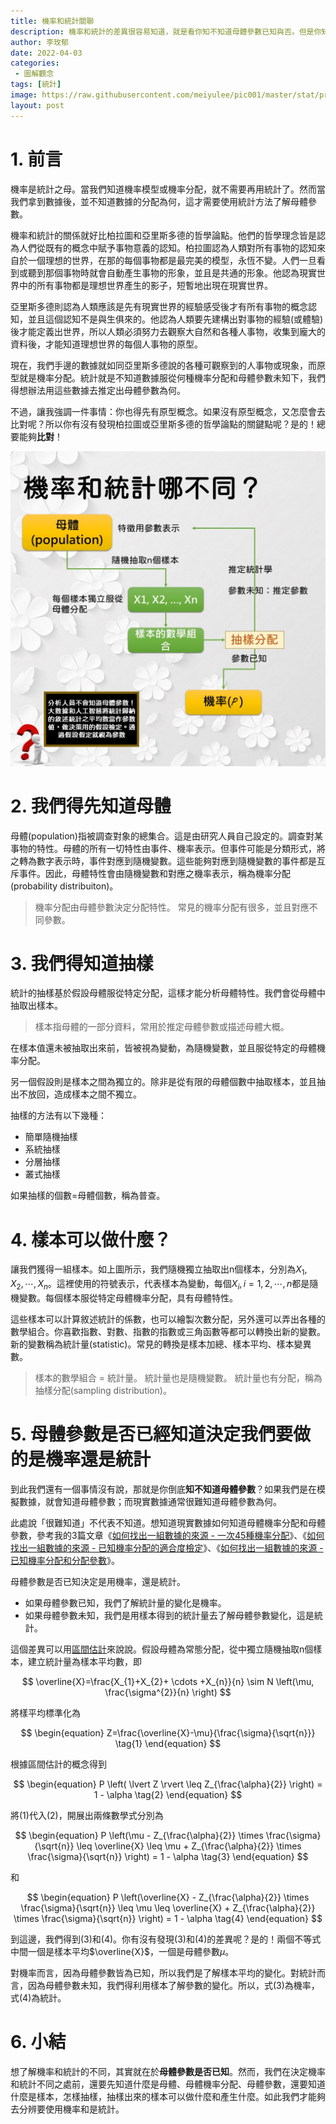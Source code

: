 ```yaml
---
title: 機率和統計關聯
description: 機率和統計的差異很容易知道，就是看你知不知道母體參數已知與否。但是你知道母體是什麼嗎？母體特性是用機率分配表示，那你知道機率分配嗎？機率分配由母體參數控制，那你知道不同機率分配的參數為何嗎？經過層層的了解你才能知道機率和統計的差異在哪，以及何時是用機率，何時是用統計。
author: 李玫郁
date: 2022-04-03
categories:
 - 圖解觀念
tags: [統計]
image: https://raw.githubusercontent.com/meiyulee/pic001/master/stat/prob_stat.jpg
layout: post
---
```


# 1. 前言

機率是統計之母。當我們知道機率模型或機率分配，就不需要再用統計了。然而當我們拿到數據後，並不知道數據的分配為何，這才需要使用統計方法了解母體參數。

機率和統計的關係就好比柏拉圖和亞里斯多德的哲學論點。他們的哲學理念皆是認為人們從既有的概念中賦予事物意義的認知。柏拉圖認為人類對所有事物的認知來自於一個理想的世界，在那的每個事物都是最完美的模型，永恆不變。人們一旦看到或聽到那個事物時就會自動產生事物的形象，並且是共通的形象。他認為現實世界中的所有事物都是理想世界產生的影子，短暫地出現在現實世界。

亞里斯多德則認為人類應該是先有現實世界的經驗感受後才有所有事物的概念認知，並且這個認知不是與生俱來的。他認為人類要先建構出對事物的經驗(或體驗)後才能定義出世界，所以人類必須努力去觀察大自然和各種人事物，收集到龐大的資料後，才能知道理想世界的每個人事物的原型。

現在，我們手邊的數據就如同亞里斯多德說的各種可觀察到的人事物或現象，而原型就是機率分配。統計就是不知道數據服從何種機率分配和母體參數未知下，我們得想辦法用這些數據去推定出母體參數為何。

不過，讓我強調一件事情：你也得先有原型概念。如果沒有原型概念，又怎麼會去比對呢？所以你有沒有發現柏拉圖或亞里斯多德的哲學論點的關鍵點呢？是的！總要能夠**比對**！

![](https://raw.githubusercontent.com/meiyulee/pic001/master/stat/prob_stat.jpg)

# 2. 我們得先知道母體

母體(population)指被調查對象的總集合。這是由研究人員自己設定的。調查對某事物的特性。母體的所有一切特性由事件、機率表示。但事件可能是分類形式，將之轉為數字表示時，事件對應到隨機變數。這些能夠對應到隨機變數的事件都是互斥事件。因此，母體特性會由隨機變數和對應之機率表示，稱為機率分配(probability distribuiton)。

> 機率分配由母體參數決定分配特性。
> 常見的機率分配有很多，並且對應不同參數。

# 3. 我們得知道抽樣

統計的抽樣基於假設母體服從特定分配，這樣才能分析母體特性。我們會從母體中抽取出樣本。

> 樣本指母體的一部分資料，常用於推定母體參數或描述母體大概。

在樣本值還未被抽取出來前，皆被視為變動，為隨機變數，並且服從特定的母體機率分配。

另一個假設則是樣本之間為獨立的。除非是從有限的母體個數中抽取樣本，並且抽出不放回，造成樣本之間不獨立。

抽樣的方法有以下幾種：

- 簡單隨機抽樣
- 系統抽樣
- 分層抽樣
- 叢式抽樣

如果抽樣的個數=母體個數，稱為普查。

# 4. 樣本可以做什麼？

讓我們獲得一組樣本。如上圖所示，我們隨機獨立抽取出n個樣本，分別為$X_{1}, X_{2}, \cdots, X_{n}$。這裡使用的符號表示，代表樣本為變動，每個$X_{i}, i = 1, 2, \cdots, n$都是隨機變數。每個樣本服從特定母體機率分配，具有母體特性。

這些樣本可以計算敘述統計的係數，也可以繪製次數分配，另外還可以弄出各種的數學組合。你喜歡指數、對數、指數的指數或三角函數等都可以轉換出新的變數。新的變數稱為統計量(statistic)。常見的轉換是樣本加總、樣本平均、樣本變異數。

> 樣本的數學組合 = 統計量。
> 統計量也是隨機變數。
> 統計量也有分配，稱為抽樣分配(sampling distribution)。

# 5. 母體參數是否已經知道決定我們要做的是機率還是統計

到此我們還有一個事情沒有說，那就是你倒底**知不知道母體參數**？如果我們是在模擬數據，就會知道母體參數；而現實數據通常很難知道母體參數為何。

此處說「很難知道」不代表不知道。想知道現實數據如何知道母體機率分配和母體參數，參考我的3篇文章《[如何找出一組數據的來源 - 一次45種機率分配](https://meiyulee.github.io/leetalk/2022/03/29/goodnessoffit)》、《[如何找出一組數據的來源 - 已知機率分配的適合度檢定](https://meiyulee.github.io/leetalk/2022/03/30/goodness)》、《[如何找出一組數據的來源 - 已知機率分配和分配參數](https://meiyulee.github.io/leetalk/2022/04/02/knownallparatemeters)》。

母體參數是否已知決定是用機率，還是統計。
- 如果母體參數已知，我們了解統計量的變化是機率。
- 如果母體參數未知，我們是用樣本得到的統計量去了解母體參數變化，這是統計。

這個差異可以用[區間估計](https://meiyulee.github.io/leetalk/2022/04/03/CI-meaning)來說說。假設母體為常態分配，從中獨立隨機抽取n個樣本，建立統計量為樣本平均數，即

$$
\overline{X}=\frac{X_{1}+X_{2}+ \cdots +X_{n}}{n} \sim N \left(\mu, \frac{\sigma^{2}}{n} \right)
$$

將樣平均標準化為

$$ \begin{equation}
Z=\frac{\overline{X}-\mu}{\frac{\sigma}{\sqrt{n}}}
\tag{1}
\end{equation}
$$

根據區間估計的概念得到

$$ \begin{equation}
P \left( \lvert Z \rvert \leq Z_{\frac{\alpha}{2}} \right) = 1 - \alpha
\tag{2}
\end{equation}
$$

將(1)代入(2)，開展出兩條數學式分別為

$$ \begin{equation}
P \left(\mu - Z_{\frac{\alpha}{2}} \times \frac{\sigma}{\sqrt{n}} \leq \overline{X} \leq \mu + Z_{\frac{\alpha}{2}} \times \frac{\sigma}{\sqrt{n}} \right) = 1 - \alpha
\tag{3}
\end{equation}
$$

和

$$ \begin{equation}
P \left(\overline{X} - Z_{\frac{\alpha}{2}} \times \frac{\sigma}{\sqrt{n}} \leq \mu \leq \overline{X} + Z_{\frac{\alpha}{2}} \times \frac{\sigma}{\sqrt{n}} \right) = 1 - \alpha
\tag{4}
\end{equation}
$$

到這邊，我們得到(3)和(4)。你有沒有發現(3)和(4)的差異呢？是的！兩個不等式中間一個是樣本平均$\overline{X}$，一個是母體參數$\mu$。

對機率而言，因為母體參數皆為已知，所以我們是了解樣本平均的變化。對統計而言，因為母體參數未知，我們得利用樣本了解參數的變化。所以，式(3)為機率，式(4)為統計。

# 6. 小結

想了解機率和統計的不同，其實就在於**母體參數是否已知**。然而，我們在決定機率和統計不同之處前，還要先知道什麼是母體、母體機率分配、母體參數，還要知道什麼是樣本，怎樣抽樣，抽樣出來的樣本可以做什麼和產生什麼。如此我們才能夠去分辨要使用機率和是統計。


